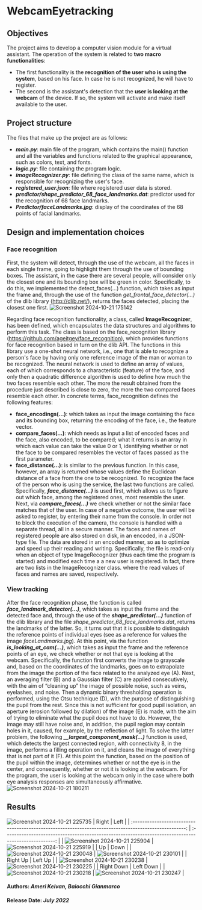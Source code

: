 # WebcamEyetracking

## Objectives
The project aims to develop a computer vision module for a virtual assistant. The operation of the system is related to **two macro functionalities**:
- The first functionality is the **recognition of the user who is using the system**, based on his face. In case he is not recognized, he will have to register.
- The second is the assistant's detection that the **user is looking at the webcam** of the device. If so, the system will activate and make itself available to the user.

## Project structure
The files that make up the project are as follows:
- ***main.py***: main file of the program, which contains the main() function and all the variables and functions related to the graphical appearance, such as colors, text, and fonts.
- ***logic.py***: file containing the program logic.
- ***imageRecognizer.py***: file defining the class of the same name, which is responsible for recognizing the user's face.
- ***registered_user.json***: file where registered user data is stored.
- ***predictor/shape_predictor_68_face_landmarks.dat***: predictor used for the recognition of 68 face landmarks.
- ***Predictor/faceLandmarks.jpg***: display of the coordinates of the 68 points of facial landmarks.

## Design and implementation choices
### Face recognition
First, the system will detect, through the use of the webcam, all the faces in each single frame, going to highlight them through the use of bounding boxes. The assistant, in the case there are several people, will consider only the closest one and its bounding box will be green in color.
Specifically, to do this, we implemented the detect_faces(...) function, which takes as input the frame and, through the use of the function *get_frontal_face_detector(...)* of the dlib library (http://dlib.net/), returns the faces detected, placing the closest one first.
![Screenshot 2024-10-21 175142](https://github.com/user-attachments/assets/d255526b-bdf5-4567-86a8-84385e4e78f2)

Regarding face recognition functionality, a class, called **ImageRecognizer**, has been defined, which encapsulates the data structures and algorithms to perform this task. The class is based on the face_recognition library (https://github.com/ageitgey/face_recognition), which provides functions for face recognition based in turn on the dlib API.
The functions in this library use a one-shot neural network, i.e., one that is able to recognize a person's face by having only one reference image of the man or woman to be recognized. The neural network is used to define an array of values, each of which corresponds to a characteristic (feature) of the face, and only then a quadratic difference algorithm is used to define how much the two faces resemble each other. The more the result obtained from the procedure just described is close to zero, the more the two compared faces resemble each other. In concrete terms, face_recognition defines the following features:
- **face_encodings(...)**: which takes as input the image containing the face and its bounding box, returning the encoding of the face, i.e., the feature vector. 
- **compare_faces(...)**: which needs as input a list of encoded faces and the face, also encoded, to be compared; what it returns is an array in which each value can take the value 0 or 1, identifying whether or not the face to be compared resembles the vector of faces passed as the first parameter.
- **face_distance(...)**: is similar to the previous function. In this case, however, an array is returned whose values define the Euclidean distance of a face from the one to be recognized.
To recognize the face of the person who is using the service, the last two functions are called. Specifically, ***face_distance(...)*** is used first, which allows us to figure out which face, among the registered ones, most resemble the user. Next, via ***compare_faces(...)*** we check whether or not the similar face matches that of the user. In case of a negative outcome, the user will be asked to register, by entering their name from the console. In order not to block the execution of the camera, the console is handled with a separate thread, all in a secure manner.
The faces and names of registered people are also stored on disk, in an encoded, in a JSON-type file. The data are stored in an encoded manner, so as to optimize and speed up their reading and writing.
Specifically, the file is read-only when an object of type ImageRecognizer (thus each time the program is started) and modified each time a a new user is registered. In fact, there are two lists in the ImageRecognizer class. where the read values of faces and names are saved, respectively.

### View tracking
After the face recognition phase, the function is called ***face_landmark_detector(...)***, which takes as input the frame and the detected face and, through the use of the ***shape_predictor(...)*** function of the dlib library and the file *shape_predictor_68_face_landmarks.dat*, returns the landmarks of the latter. So, it turns out that it is possible to distinguish the reference points of individual eyes (see as a reference for values the image *faceLandmarks.jpg*).
At this point, via the function ***is_looking_at_cam(...)***, which takes as input the frame and the reference points of an eye, we check whether or not that eye is looking at the webcam.
Specifically, the function first converts the image to grayscale and, based on the coordinates of the landmarks, goes on to extrapolate from the image the portion of the face related to the analyzed eye (A). Next, an averaging filter (B) and a Gaussian filter (C) are applied consecutively, with the aim of “cleaning up” the image of possible noise, such as veins, eyelashes, and noise. Then a dynamic binary thresholding operation is performed, using the Otsu technique (D), with the purpose of distinguishing the pupil from the rest. 
Since this is not sufficient for good pupil isolation, an aperture (erosion followed by dilation) of the image (E) is made, with the aim of trying to eliminate what the pupil does not have to do. However, the image may still have noise and, in addition, the pupil region may contain holes in it, caused, for example, by the reflection of light. To solve the latter problem, the following ***__largest_component_mask(...)*** function is used, which detects the largest connected region, with connectivity 8, in the image, performs a filling operation on it, and cleans the image of everything that is not part of it (F). 
At this point the function, based on the position of the pupil within the image, determines whether or not the eye is in the center, and consequently, whether or not it is looking at the webcam.
For the program, the user is looking at the webcam only in the case where both eye analysis responses are simultaneously affirmative.
![Screenshot 2024-10-21 180211](https://github.com/user-attachments/assets/453bf44d-45ef-44aa-9298-e14b96cf8bcb)

## Results
![Screenshot 2024-10-21 225735](https://github.com/user-attachments/assets/8563dd1c-5dc6-462b-9c3c-a6b24160ccf1)
| Right                                                                                                  | Left                                                                                                  |
| :----------------------------------------------------------------------------------------------------: | :---------------------------------------------------------------------------------------------------: |
| ![Screenshot 2024-10-21 225904](https://github.com/user-attachments/assets/f3e7ea60-215d-4d60-8fd9-16d20d84eca8) | ![Screenshot 2024-10-21 225919](https://github.com/user-attachments/assets/a94797a8-968b-4dd7-9ad2-d7e7243abd99) |
| Up                                                                                                     | Down                                                                                                  |
| ![Screenshot 2024-10-21 230048](https://github.com/user-attachments/assets/2034ee46-f0e3-408c-9810-41f4107f85ef) | ![Screenshot 2024-10-21 230101](https://github.com/user-attachments/assets/d0524aa8-8fe6-4e2f-a923-34c56a568fad) |
| Right Up                                                                                               | Left Up                                                                                               |
| ![Screenshot 2024-10-21 230238](https://github.com/user-attachments/assets/2d58cc40-992b-48f9-9d7d-76920ccfa8c8) | ![Screenshot 2024-10-21 230225](https://github.com/user-attachments/assets/b53e8f64-8461-4e63-aa0f-a4b0b219c3c8) |
| Right Down                                                                                             | Left Down                                                                                             |
| ![Screenshot 2024-10-21 230218](https://github.com/user-attachments/assets/dad15b8a-cc77-4a78-8109-c6ec476bf3bb) | ![Screenshot 2024-10-21 230247](https://github.com/user-attachments/assets/7ea6b009-d8cd-48fd-8273-648dadcc5677) |




#### Authors: *Ameri Keivan, Baiocchi Gianmarco*
#### Release Date: *July 2022*
